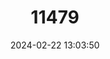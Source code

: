 ---
title: "11479"
category: "Lemiox rimosus"
draft: false
date: 2024-02-22 13:03:50
languages:
  English: ["Birdwing Pearlymussel"]
---